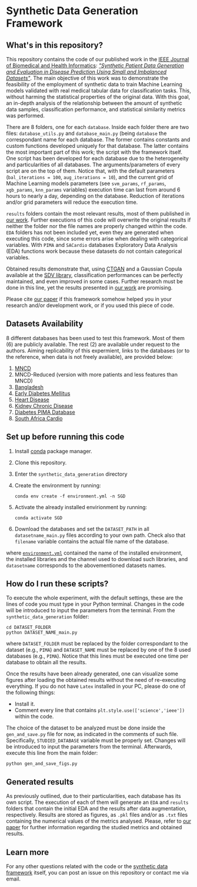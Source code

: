 # Synthetic Data Generation Framework

## What's in this repository?

This repository contains the code of our published work in the [IEEE Journal of Biomedical and Health Informatics](https://www.embs.org/jbhi/): [*"Synthetic Patient Data Generation and 
Evaluation in Disease Prediction Using Small and Imbalanced Datasets"*](https://www.ulpgc.es/). The main objective of this work was to demonstrate the feasibility of the employment of synthetic data to train Machine Learning models validated with real medical tabular data for classification tasks. This, without harming the statistical properties of the original data. With this goal, an in-depth analysis of the relationship between the amount of synthetic data samples, classification performance, and statistical similarity metrics was performed. 

There are 8 folders, one for each `database`. Inside each folder there are two files: `database_utils.py` and `database_main.py` (being `database` the correspondant name for each database. The former contains constants and custom functions developed uniquely for that database. The latter contains the most important part of this work; the script with the framework itself. One script has been developed for each database due to the heterogeneity and particularities of all databases. The arguments/parameters of every script are on the top of them. Notice that, with the default parameters (`bal_iterations = 100`, `aug_iterations = 10`), and the current grid of Machine Learning models parameters (see `svm_params`, `rf_params`, `xgb_params`, `knn_params` variables) execution time can last from around 6 hours to nearly a day, depending on the database. Reduction of iterations and/or grid parameters will reduce the execution time.

`results` folders contain the most relevant results, most of them published in [our work](https://www.ulpgc.es/). Further executions of this code will overwrite the original results if neither the folder nor the file names are properly changed within the code. `EDA` folders has not been included yet, even they are generated when executing this code, since some errors arise when dealing with categorical variables. With `PIMA` and `SACardio` databases Exploratory Data Analysis (EDA) functions work because these datasets do not contain categorical variables. 

Obtained results demonstrate that, using [CTGAN](https://arxiv.org/abs/1907.00503) and a Gaussian Copula available at the [SDV library](https://sdv.dev/SDV/), classification performances can be perfectly maintained, and even improved in some cases. Further research must be done in this line, yet the results presented in [our work](https://www.ulpgc.es/) are promising. 

Please cite [our paper](https://www.ulpgc.es/) if this framework somehow helped you in your research and/or development work, or if you used this piece of code. 

## Datasets Availability 

8 different databases has been used to test this framework. Most of them (6) are publicly available. The rest (2) are available under request to the authors. Aiming replicability of this expermient, links to the databases (or to the reference, when data is not freely available), are provided below: 

1) [MNCD](https://pubmed.ncbi.nlm.nih.gov/33361594/)
2) MNCD-Reduced (version with more patients and less features than MNCD)
3) [Bangladesh](https://www.kaggle.com/datasets/sabbir1996/dataset-of-diabetes-type1)
4) [Early Diabetes Mellitus](https://www.kaggle.com/datasets/ishandutta/early-stage-diabetes-risk-prediction-dataset) 
5) [Heart Disease](https://www.kaggle.com/datasets/cherngs/heart-disease-cleveland-uci)
6) [Kidney Chronic Disease](https://archive.ics.uci.edu/ml/datasets/chronic_kidney_disease)
7) [Diabetes PIMA Database](https://www.kaggle.com/datasets/uciml/pima-indians-diabetes-database)
8) [South Africa Cardio](https://www.kaggle.com/datasets/yassinehamdaoui1/cardiovascular-disease)

## Set up before running this code
1. Install [conda](https://docs.conda.io/en/latest/) package manager.
2. Clone this repository.
3. Enter the `synthetic_data_generation` directory 
4. Create the environment by running:

    ```
    conda env create -f environment.yml -n SGD
    ```
   
 5. Activate the already installed envirionment by running: 

    ```
    conda activate SGD
    ```
 6. Download the databases and set the `DATASET_PATH` in all `datasetname_main.py` files according to your own path. Check also that `filename` variable      contains the actual file name of the database.  

where [`environment.yml`](environment.yml) contained the name of the installed environment, the installed libraries and the channel used to download such libraries, and `datasetname` corresponds to the abovementioned datasets names. 

## How do I run these scripts?

To execute the whole experiment, with the default settings, these are the lines of code you must type in your Python terminal. Changes in the code will be introduced to input the parameters from the terminal. From the `synthetic_data_generation` folder: 
    
    cd DATASET_FOLDER
    python DATASET_NAME_main.py
 
where `DATASET_FOLDER` must be replaced by the folder correspondant to the dataset (e.g., `PIMA`) and `DATASET_NAME` must be replaced by one of the 8 used databases (e.g., `PIMA`). Notice that this lines must be executed one time per database to obtain all the results.  

Once the results have been already generated, one can visualize some figures after loading the obtained results without the need of re-executing everything. If you do not have `Latex` installed in your PC, please do one of the following things: 
    
- Install it. 
- Comment every line that contains  `plt.style.use(['science','ieee'])`  within the code. 

The choice of the dataset to be analyzed must be done inside the `gen_and_save.py` file for now, as indicated in the comments of such file. Specifically, `STUDIED_DATABASE` variable must be properly set. Changes will be introduced to input the parameters from the terminal. Afterwards, execute this line from the main folder:
 
    python gen_and_save_figs.py
  
## Generated results

As previously outlined, due to their particularities, each database has its own script. The execution of each of them will generate an `EDA` and `results` folders that contain the initial EDA and the results after data augmentation, respectively. Results are stored as figures, as `.pkl` files and/or as `.txt` files containing the numerical values of the metrics analysed. Please, refer to [our paper](https://www.ulpgc.es/) for further information regarding the studied metrics and obtained results. 

## Learn more 

For any other questions related with the code or the [synthetic data framework](https://www.ulpgc.es/) itself, you can post an issue on this repository or contact me via email.


